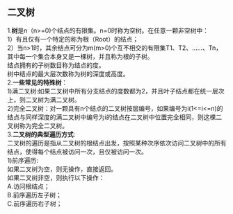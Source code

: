 二叉树
------
1.**树**是n（n>=0)个结点的有限集。n=0时称为空树。在任意一颗非空树中：<br>
1）有且仅有一个特定的称为根（Root）的结点；<br>
2）当n>1时，其余结点可分为m(m>0)个互不相交的有限集T1、T2、......、Tn，其中每一个集合本身又是一棵树，并且称为根的子树。<br>
结点拥有的子树数目称为结点的度。<br>
树中结点的最大层次数称为树的深度或高度。<br>
2.**一些常见的特殊树**：<br>
1)满二叉树:如果二叉树中所有分支结点的度数都为2，并且叶子结点都在统一层次上，则二叉树为满二叉树。<br>
2)完全二叉树：对一颗具有n个结点的二叉树按层编号，如果编号为i(1<=i<=n)的结点与同样深度的满二叉树中编号为i的结点在二叉树中位置完全相同，则这棵二叉树称为完全二叉树。<br>
3.**二叉树的典型遍历方式**:<br>
二叉树的遍历是指从二叉树的根结点出发，按照某种次序依次访问二叉树中的所有结点，使得每个结点被访问一次，且仅被访问一次。<br>
1)前序遍历:<br>
如果二叉树为空，则无操作，直接返回。<br>
如果二叉树非空，则执行以下操作：<br>
A.访问根结点；<br>
B.前序遍历左子树；<br>
C.前序遍历右子树；<br>
